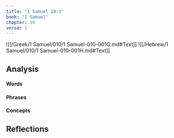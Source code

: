 ```yaml
---
title: "1 Samuel 10:1"
book: "1 Samuel"
chapter: 10
verse: 1
---
```

![[/Greek/1 Samuel/010/1 Samuel-010-001G.md#Text]]
![[/Hebrew/1 Samuel/010/1 Samuel-010-001H.md#Text]]

## Analysis

#### Words

#### Phrases

#### Concepts

## Reflections
